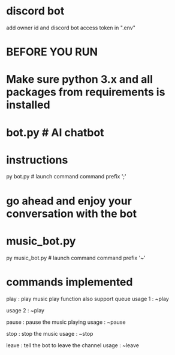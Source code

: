# discord bot 

add owner id and discord bot access token in ".env"

# BEFORE YOU RUN 
# Make sure python 3.x and all packages from requirements is installed

# bot.py # AI chatbot
# instructions

py bot.py   # launch command
command prefix ';'
# go ahead and enjoy your conversation with the bot


# music_bot.py 
py music_bot.py # launch command
command prefix '~'

# commands implemented
play : play music
play function also support queue
usage 1 : 
        ~play <url>

usage 2 : 
        ~play <song>

pause : pause the music playing
usage : 
        ~pause 

stop : stop the music 
usage : 
        ~stop

leave : tell the bot to leave the channel
usage : 
        ~leave
